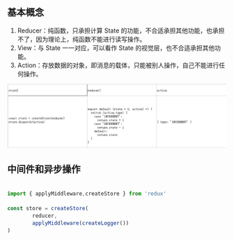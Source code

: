 ## 基本概念

1. Reducer：纯函数，只承担计算 State 的功能，不合适承担其他功能，也承担不了，因为理论上，纯函数不能进行读写操作。
2. View：与 State 一一对应，可以看作 State 的视觉层，也不合适承担其他功能。
3. Action：存放数据的对象，即消息的载体，只能被别人操作，自己不能进行任何操作。

![](./redux-demo/img/structure.png)

## 中间件和异步操作

```javascript

import { applyMiddleware,createStore } from 'redux'

const store = createStore(
        reducer,
        applyMiddleware(createLogger())
)


```
